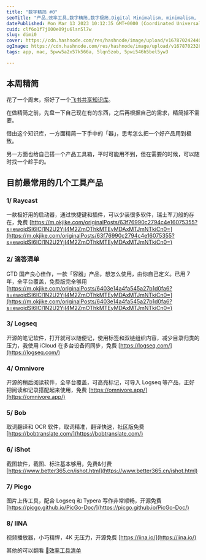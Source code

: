 ```yaml
---
title: "数字精简 #0"
seoTitle: "产品,效率工具,数字精简,数字极简,Digital Minimalism, minimalism, product hunt, tool"
datePublished: Mon Mar 13 2023 10:12:35 GMT+0000 (Coordinated Universal Time)
cuid: clf6o1f7j000e09ju6lsn5l7w
slug: dimi0
cover: https://cdn.hashnode.com/res/hashnode/image/upload/v1678702424400/91e0cbb5-741b-4b5c-a79c-28f7d46697b8.jpeg
ogImage: https://cdn.hashnode.com/res/hashnode/image/upload/v1678702328771/2c9fe4d1-440e-4693-817c-3fec7a149d4c.jpeg
tags: app, mac, 5pww5a2x57k566a, 5lqn5zob, 5pwi546h5bel5yw3

---
```


## **本周精简**

花了一个周末，搭好了一个[飞书共享知识库](https://e9e41920gg.feishu.cn/wiki/space/7202080172882395138?ccm_open_type=lark_wiki_spaceLink)。

在做精简之前，先盘一下自己现在有的东西，之后再根据自己的需求，精简掉不需要。

借由这个知识库，一方面精简一下手中的「器」，思考怎么把一个好产品用到极致。

另一方面也给自己搭一个产品工具箱，平时可能用不到，但在需要的时候，可以随时找一个趁手的。

## **目前最常用的几个工具产品**

### **1/ Raycast**

一款极好用的启动器，通过快捷键和插件，可以少装很多软件，瑞士军刀般的存在，免费 [https://m.okjike.com/originalPosts/63f76990c2794c4e16075355?s=ewoidSI6ICI1N2U2YjI4M2ZmOThkMTEyMDAxMTJmNTkiCn0=](https://m.okjike.com/originalPosts/63f76990c2794c4e16075355?s=ewoidSI6ICI1N2U2YjI4M2ZmOThkMTEyMDAxMTJmNTkiCn0=)

### **2/ 滴答清单**

GTD 国产良心佳作，一款「容器」产品，想怎么使用，由你自己定义。已用 7 年，全平台覆盖，免费版完全够用 [https://m.okjike.com/originalPosts/6403e14a4fa545a27b1d0fa6?s=ewoidSI6ICI1N2U2YjI4M2ZmOThkMTEyMDAxMTJmNTkiCn0=](https://m.okjike.com/originalPosts/6403e14a4fa545a27b1d0fa6?s=ewoidSI6ICI1N2U2YjI4M2ZmOThkMTEyMDAxMTJmNTkiCn0=)

### **3/ Logseq**

开源的笔记软件，打开就可以随便记，使用标签和双链组织内容，减少目录归类的压力，我使用 iCloud 在多台设备间同步，免费 [https://logseq.com/](https://logseq.com/)

### **4/ Omnivore**

开源的稍后阅读软件，全平台覆盖，可高亮标记，可导入 Logseq 等产品，正好把阅读和记录搭配起来使用，免费 [https://omnivore.app/](https://omnivore.app/)

### **5/ Bob**

取词翻译和 OCR 软件，取词精准，翻译快速，社区版免费 [https://bobtranslate.com/](https://bobtranslate.com/)

### **6/ iShot**

截图软件，截图、标注基本够用，免费&付费 [https://www.better365.cn/ishot.html](https://www.better365.cn/ishot.html)

### **7/ Picgo**

图片上传工具，配合 Logseq 和 Typera 写作非常顺畅，开源免费 [https://picgo.github.io/PicGo-Doc/](https://picgo.github.io/PicGo-Doc/)

### **8/ IINA**

视频播放器，小巧精悍，4K 无压力，开源免费 [https://iina.io/](https://iina.io/)

其他的可以翻看 [🧰效率工具清单](https://e9e41920gg.feishu.cn/wiki/wikcn1NQF98itgE6Ni9Dld4HsR9?table=tblrBf2mlfuLyknM&view=vew9lFBCVC)